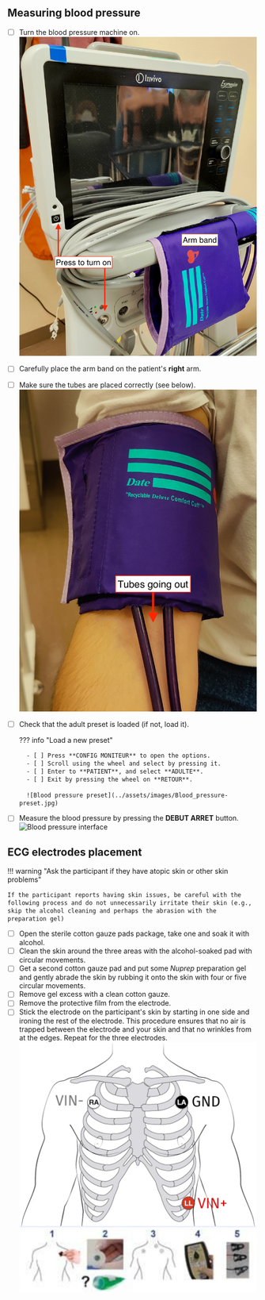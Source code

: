 
## Measuring blood pressure
- [ ] Turn the blood pressure machine on.
    ![Blood pressure machine](../assets/images/Blood_pressure-machine.jpg)
- [ ] Carefully place the arm band on the patient's **right** arm.
- [ ] Make sure the tubes are placed correctly (see below).
    ![Blood pressure arm band](../assets/images/Blood_pressure-armband.jpg)
- [ ] Check that the adult preset is loaded (if not, load it).

    ??? info "Load a new preset"

        - [ ] Press **CONFIG MONITEUR** to open the options.
        - [ ] Scroll using the wheel and select by pressing it.
        - [ ] Enter to **PATIENT**, and select **ADULTE**.
        - [ ] Exit by pressing the wheel on **RETOUR**.
        
        ![Blood pressure preset](../assets/images/Blood_pressure-preset.jpg)
- [ ] Measure the blood pressure by pressing the **DEBUT ARRET** button.
    ![Blood pressure interface](../assets/images/Blood_pressure-interface.jpg)

## ECG electrodes placement

!!! warning "Ask the participant if they have atopic skin or other skin problems"

    If the participant reports having skin issues, be careful with the following process and do not unnecessarily irritate their skin (e.g., skip the alcohol cleaning and perhaps the abrasion with the preparation gel)

- [ ] Open the sterile cotton gauze pads package, take one and soak it with alcohol.
- [ ] Clean the skin around the three areas with the alcohol-soaked pad with circular movements.
- [ ] Get a second cotton gauze pad and put some *Nuprep* preparation gel and gently abrade the skin by rubbing it onto the skin with four or five circular movements.
- [ ] Remove gel excess with a clean cotton gauze.
- [ ] Remove the protective film from the electrode.
- [ ] Stick the electrode on the participant's skin by starting in one side and ironing the rest of the electrode.
    This procedure ensures that no air is trapped between the electrode and your skin and that no wrinkles from at the edges. Repeat for the three electrodes.
    ![prep-ecg-electrodes](../assets/images/prep-ECG-electrodes.png)

